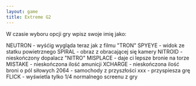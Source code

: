 ```yaml
---
layout: game
title: Extreme G2
---
```


W czasie wyboru opcji gry wpisz swoje imię jako:

NEUTRON	- wyśćig wygląda teraz jak z filmu "TRON"
SPYEYE	- widok ze statku powietrznego
SPIRAL	- obraz z obracającej się kamery
NITROID	- nieskończony dopalacz "NITRO"
MISPLACE 	- daje ci lepsze bronie na torze
MISTAKE 	- nieskończona ilość amunicji
XCHARGE	- nieskończona ilość broni o pól siłowych
2064 		- samochody z przyszłości
xxx 		- przyspiesza grę
FLICK 	- wyświetla tylko 1/4 normalnego screenu z gry
